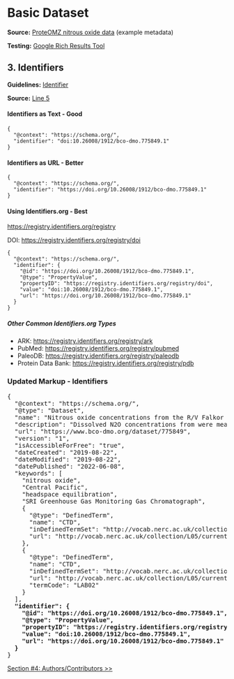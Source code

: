 # Basic Dataset

**Source:** [ProteOMZ nitrous oxide data](/tutorials/esip-summer-mtg-2022/examples/dataset-01.txt) (example metadata)

**Testing:** [Google Rich Results Tool](https://search.google.com/test/rich-results)

## 3. Identifiers

**Guidelines:** 
[Identifier](/guides/Dataset.md#identifier)

**Source:**
[Line 5](/tutorials/esip-summer-mtg-2022/examples/dataset-01.txt#L5)

#### Identifiers as Text - Good

```
{
  "@context": "https://schema.org/",
  "identifier": "doi:10.26008/1912/bco-dmo.775849.1"
}
```

#### Identifiers as URL - Better

```
{
  "@context": "https://schema.org/",
  "identifier": "https://doi.org/10.26008/1912/bco-dmo.775849.1"
}
```

#### Using Identifiers.org - Best

https://registry.identifiers.org/registry

DOI: https://registry.identifiers.org/registry/doi

```
{
  "@context": "https://schema.org/",
  "identifier": {
    "@id": "https://doi.org/10.26008/1912/bco-dmo.775849.1",
    "@type": "PropertyValue",
    "propertyID": "https://registry.identifiers.org/registry/doi",
    "value": "doi:10.26008/1912/bco-dmo.775849.1",
    "url": "https://doi.org/10.26008/1912/bco-dmo.775849.1"
  }
}
```

##### Other Common Identifiers.org Types

- ARK: https://registry.identifiers.org/registry/ark
- PubMed: https://registry.identifiers.org/registry/pubmed
- PaleoDB: https://registry.identifiers.org/registry/paleodb
- Protein Data Bank: https://registry.identifiers.org/registry/pdb



### Updated Markup - Identifiers

<pre>
{
  "@context": "https://schema.org/",
  "@type": "Dataset",
  "name": "Nitrous oxide concentrations from the R/V Falkor expedition FK160115 in the Central Pacific from January to February 2016",
  "description": "Dissolved N2O concentrations from were measured in discrete samples on a research expedition to the Equatorial Pacific. Water samples were collected using a 24 bottle Niskin rosette equipped with a CTD. N₂O concentrations were measured using a headspace equilibration method and analyzed on a SRI Greenhouse Gas Monitoring Gas Chromatograph.",
  "url": "https://www.bco-dmo.org/dataset/775849",
  "version": "1",
  "isAccessibleForFree": "true",
  "dateCreated": "2019-08-22",
  "dateModified": "2019-08-22",
  "datePublished": "2022-06-08",
  "keywords": [
    "nitrous oxide", 
    "Central Pacific", 
    "headspace equilibration", 
    "SRI Greenhouse Gas Monitoring Gas Chromatograph",
    {
      "@type": "DefinedTerm",
      "name": "CTD",
      "inDefinedTermSet": "http://vocab.nerc.ac.uk/collection/L05/current/",
      "url": "http://vocab.nerc.ac.uk/collection/L05/current/130/"
    },
    {
      "@type": "DefinedTerm",
      "name": "CTD",
      "inDefinedTermSet": "http://vocab.nerc.ac.uk/collection/L05/current/",
      "url": "http://vocab.nerc.ac.uk/collection/L05/current/LAB02/",
      "termCode": "LAB02"
    }
  ],
  <strong>"identifier": {
    "@id": "https://doi.org/10.26008/1912/bco-dmo.775849.1",
    "@type": "PropertyValue",
    "propertyID": "https://registry.identifiers.org/registry/doi",
    "value": "doi:10.26008/1912/bco-dmo.775849.1",
    "url": "https://doi.org/10.26008/1912/bco-dmo.775849.1"
  }</strong>
}
</pre>

[Section #4: Authors/Contributors >>](04_authors-contributors.md)
